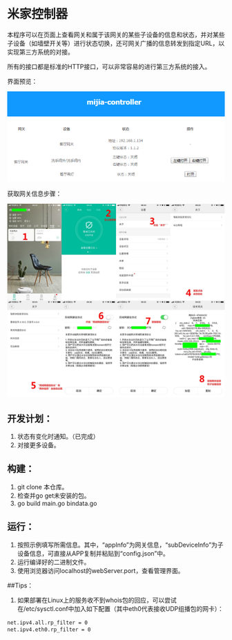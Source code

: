 # 米家控制器

本程序可以在页面上查看网关和属于该网关的某些子设备的信息和状态，并对某些子设备（如墙壁开关等）进行状态切换，还可网关广播的信息转发到指定URL，以实现第三方系统的对接。

所有的接口都是标准的HTTP接口，可以非常容易的进行第三方系统的接入。

界面预览：

![1.png][1]

获取网关信息步骤：

![3.jpg][3]

## 开发计划：

1. 状态有变化时通知。（已完成）
2. 对接更多设备。


## 构建：

1. git clone 本仓库。
2. 检查并go get未安装的包。
3. go build main.go bindata.go

## 运行：

1. 按照示例填写所需信息。其中，“appInfo”为网关信息，“subDeviceInfo”为子设备信息，可直接从APP复制并粘贴到“config.json”中。
2. 运行编译好的二进制文件。
3. 使用浏览器访问localhost的webServer.port，查看管理界面。


[1]: https://github.com/hotsun168/mijia-controller/raw/master/readme_images/1.png
[2]: https://github.com/hotsun168/mijia-controller/raw/master/readme_images/2.gif
[3]: https://github.com/hotsun168/mijia-controller/raw/master/readme_images/3.jpg

##Tips：
1. 如果部署在Linux上的服务收不到whois包的回应，可以尝试在/etc/sysctl.conf中加入如下配置（其中eth0代表接收UDP组播包的网卡）：
```
net.ipv4.all.rp_filter = 0
net.ipv4.eth0.rp_filter = 0
```